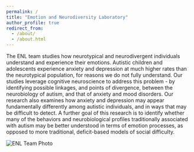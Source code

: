 ```yaml
---
permalink: /
title: "Emotion and Neurodiversity Laboratory"
author_profile: true
redirect_from: 
  - /about/
  - /about.html
---
```


The ENL team studies how neurotypical and neurodivergent individuals understand and experience their emotions.  Autistic children and adolescents experience anxiety and depression at much higher rates than the neurotypical population, for reasons we do not fully understand.  Our studies leverage cognitive neuroscience to address this problem - by identifying possible linkages, and points of divergence, between the neurobiology of autism, and that of anxiety and mood disorders.  Our research also examines how anxiety and depression may appear fundamentally differently among autistic individuals, and in ways that may be difficult to detect.  A further goal of this research is to identify whether many of the behaviors and neurobiological profiles traditionally associated with autism may be better understood in terms of emotion processes, as opposed to more traditional, deficit-based models of social difficulty.

![ENL Team Photo](https://emotionneurodiversitylab.github.io/images/enl_web_cover.jpeg)

